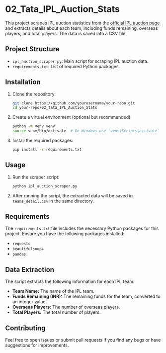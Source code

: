 # 02_Tata_IPL_Auction_Stats

This project scrapes IPL auction statistics from the [official IPL auction page](https://www.iplt20.com/auction/2024) and extracts details about each team, including funds remaining, overseas players, and total players. The data is saved into a CSV file.

## Project Structure

- `ipl_auction_scraper.py`: Main script for scraping IPL auction data.
- `requirements.txt`: List of required Python packages.

## Installation

1. Clone the repository:
    ```bash
    git clone https://github.com/yourusername/your-repo.git
    cd your-repo/02_Tata_IPL_Auction_Stats
    ```

2. Create a virtual environment (optional but recommended):
    ```bash
    python -m venv venv
    source venv/bin/activate  # On Windows use `venv\Scripts\activate`
    ```

3. Install the required packages:
    ```bash
    pip install -r requirements.txt
    ```

## Usage

1. Run the scraper script:
    ```bash
    python ipl_auction_scraper.py
    ```

2. After running the script, the extracted data will be saved in `teams_detail.csv` in the same directory.

## Requirements

The `requirements.txt` file includes the necessary Python packages for this project. Ensure you have the following packages installed:
- `requests`
- `beautifulsoup4`
- `pandas`

## Data Extraction

The script extracts the following information for each IPL team:
- **Team Name:** The name of the IPL team.
- **Funds Remaining (INR):** The remaining funds for the team, converted to an integer value.
- **Overseas Players:** The number of overseas players.
- **Total Players:** The total number of players.

## Contributing

Feel free to open issues or submit pull requests if you find any bugs or have suggestions for improvements.